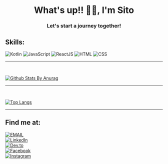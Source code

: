 <h1 align="center">What's up!! 👋🏻, I'm Sito</h1>
<h3 align="center">Let's start a journey together!</h3>

## Skills:
![Kotlin](https://img.shields.io/badge/Kotlin-0095D5?style=for-the-badge&logo=kotlin&logoColor=white&labelColor=101010) 
![JavaScript](https://img.shields.io/badge/JavaScript-yellow?style=for-the-badge&logo=javascript&logoColor=white&labelColor=101010) 
![ReactJS](https://img.shields.io/badge/React-blue?style=for-the-badge&logo=react&logoColor=white&labelColor=101010) 
![HTML](https://img.shields.io/badge/Html-orange?style=for-the-badge&logo=html5&logoColor=white&labelColor=101010) 
![CSS](https://img.shields.io/badge/Css-blue?style=for-the-badge&logo=css3&logoColor=white&labelColor=101010)

*************
<br>

[![Github Stats By Anurag](https://github-readme-stats.vercel.app/api?username=SitoNumbis&show_icons=true&title_color=fff&icon_color=79ff97&text_color=9f9f9f&bg_color=151515&count_private=true)](https://github.com/anuraghazra/github-readme-stats)

*************

<br />

[![Top Langs](https://github-readme-stats.vercel.app/api/top-langs/?username=SitoNumbis&&title_color=fff&icon_color=79ff97&text_color=9f9f9f&bg_color=151515&count_private=true)](https://github.com/anuraghazra/github-readme-stats)

************* 
 
## Find me at:
[![EMAIL](https://img.shields.io/badge/Email-sito8943@gmail.com-9cf)](mailto:sito8943@gmail.com)<br>
[![LinkedIn](https://img.shields.io/badge/LinkedIn-SitoNimbus-0077B5?style=for-the-badge&logo=linkedin&logoColor=white&labelColor=101010)](https://www.linkedin.com/in/carlos-andres-89556120b/)<br>
[![Dev.to](https://img.shields.io/badge/Dev.to-@sitonimbus-0077B5?style=for-the-badge&logo=dev.to&logoColor=white&labelColor=101010)](https://dev.to/sitonimbus)<br>
[![Facebook](https://img.shields.io/badge/Facebook-carlosandres.moragonzalez-0077B5?style=for-the-badge&logo=facebook&logoColor=white&labelColor=101010)](https://www.facebook.com/carlosandres.moragonzalez.7/)<br>
[![Instagram](https://img.shields.io/badge/Instagram-carlosandresmoragonzalez-0077B5?style=for-the-badge&logo=instagram&logoColor=white&labelColor=101010)](https://www.instagram.com/carlosandresmoragonzalez/)<br>
